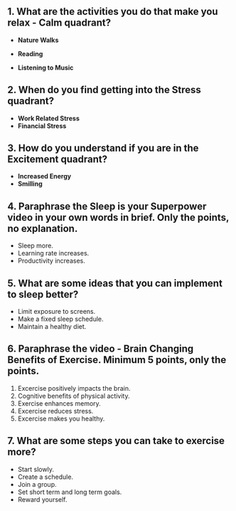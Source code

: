 ## 1. What are the activities you do that make you relax - Calm quadrant?
  - **Nature Walks**

  - **Reading**
  
  - **Listening to Music**
## 2. When do you find getting into the Stress quadrant?
  - **Work Related Stress**
  - **Financial Stress**
## 3. How do you understand if you are in the Excitement quadrant?
  - **Increased Energy**
  - **Smilling**

## 4. Paraphrase the Sleep is your Superpower video in your own words in brief. Only the points, no explanation.
  - Sleep more.
  - Learning rate increases.
  - Productivity increases.
## 5. What are some ideas that you can implement to sleep better?
  - Limit exposure to screens.
  - Make a fixed sleep schedule.
  - Maintain a healthy diet.

## 6. Paraphrase the video - Brain Changing Benefits of Exercise. Minimum 5 points, only the points.
  1. Excercise positively impacts the brain.
  2. Cognitive benefits of physical activity.
  3. Exercise enhances memory.
  4. Excercise reduces stress.
  5. Excercise makes you healthy.

## 7. What are some steps you can take to exercise more?
  - Start slowly.
  - Create a schedule.
  - Join a group.
  - Set short term and long term goals.
  - Reward yourself.

